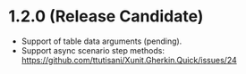 # 1.2.0 (Release Candidate)

- Support of table data arguments (pending).
- Support async scenario step methods: https://github.com/ttutisani/Xunit.Gherkin.Quick/issues/24
